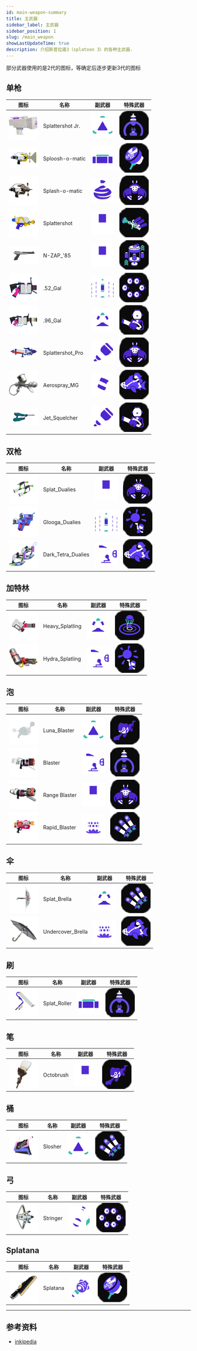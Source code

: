 ```yaml
---
id: main-weapon-summary
title: 主武器
sidebar_label: 主武器
sidebar_position: 1
slug: /main_weapon
showLastUpdateTime: true
description: 介绍斯普拉遁3（splatoon 3）的各种主武器.
---
```


<span class="badge badge--secondary">部分武器使用的是2代的图标，等确定后逐步更新3代的图标</span>

## 单枪


|图标|名称|副武器|特殊武器|
|----|----|----|----|
|![Splattershot Jr.](./images/S3_Weapon_Main_Splattershot_jr.png)|Splattershot Jr.|![溅射弹](../sub_weapon/images/S3_Weapon_Sub_Splat_Bomb.png )  |![巨大防护罩](../special_weapon/images/Big_Bubbler.png )  |
|![Sploosh-o-matic](./images/S3_Weapon_Main_Sploosh-o-matic.png)|Sploosh-o-matic|![冰壶弹](../sub_weapon/images/S3_Weapon_Sub_Curling_Bomb.png ) |![终极印章](../special_weapon/images/Ultra_Stamp.png ) |
|![Splash-o-matic](./images/S3_Weapon_Main_Splash-o-matic.png)|Splash-o-matic|![爆裂弹](../sub_weapon/images/S3_Weapon_Sub_Burst_Bomb.png )|![螃蟹坦克](../special_weapon/images/Crab_Tank.png )  |
|![Splattershot](./images/S3_Weapon_Main_Splattershot.png)|Splattershot|![吸弹](../sub_weapon/images/S3_Weapon_Sub_Suction_Bomb.png ) |![终极发射](../special_weapon/images/Trizooka.png )  |
|![N-ZAP_'85](./images/S3_Weapon_Main_N-ZAP_'85.png)|N-ZAP_'85|![吸弹](../sub_weapon/images/S3_Weapon_Sub_Suction_Bomb.png ) |![能量站](../special_weapon/images/Tacticooler.png )  |
|![.52_Gal](./images/S3_Weapon_Main_.52_Gal.png)|.52_Gal|![泼水墙](../sub_weapon/images/S3_Weapon_Sub_Splash_Wall.png )|![喇叭雷射5.1ch](../special_weapon/images/Killer_Wail_5_1.png ) |
|![.96_Gal](./images/S3_Weapon_Main_.96_Gal.png)|.96_Gal|![花洒](../sub_weapon/images/S3_Weapon_Sub_Sprinkler.png ) |![吸墨器](../special_weapon/images/Ink_Vac.png ) |
|![Splattershot_Pro](./images/S3_Weapon_Main_Splattershot_Pro.png)|Splattershot_Pro|![标线器](../sub_weapon/images/S3_Weapon_Sub_Angle_Shooter.png) |![螃蟹坦克](../special_weapon/images/Crab_Tank.png ) |
|![Aerospray_MG](./images/S3_Weapon_Main_Aerospray_MG.png)|Aerospray_MG|![碳酸弹](../sub_weapon/images/S3_Weapon_Sub_Fizzy_Bomb.png )  |![鲨鱼坐骑](../special_weapon/images/Reefslider.png )  |
|![Jet_Squelcher](./images/S3_Weapon_Main_Jet_Squelcher.png)|Jet_Squelcher|![标线器](../sub_weapon/images/S3_Weapon_Sub_Angle_Shooter.png)|![吸墨器](../special_weapon/images/Ink_Vac.png ) |

## 双枪

|图标|名称|副武器|特殊武器|
|----|----|----|----|
|![Splat_Dualies](./images/S3_Weapon_Main_Splat_Dualies.png)|Splat_Dualies|![吸弹](../sub_weapon/images/S3_Weapon_Sub_Suction_Bomb.png ) |![螃蟹坦克](../special_weapon/images/Crab_Tank.png ) |
|![Glooga_Dualies](./images/S3_Weapon_Main_Glooga_Dualies.png)|Glooga_Dualies|![泼水墙](../sub_weapon/images/S3_Weapon_Sub_Splash_Wall.png )|![赞气弹](../special_weapon/images/Booyah_Bomb.png)|
|![Dark_Tetra_Dualies](./images/S3_Weapon_Main_Dark_Tetra_Dualies.png)|Dark_Tetra_Dualies|![自动炸弹（暂译）](../sub_weapon/images/S3_Weapon_Sub_Autobomb.png )|![鲨鱼坐骑](../special_weapon/images/Reefslider.png )|


## 加特林
|图标|名称|副武器|特殊武器|
|----|----|----|----|
|![Heavy_Splatling](./images/S3_Weapon_Main_Heavy_Splatling.png)|Heavy_Splatling|![花洒](../sub_weapon/images/S3_Weapon_Sub_Sprinkler.png )  |![弹跳声纳](../special_weapon/images/Wave_Breaker.png )  |
|![Hydra_Splatling](./images/S3_Weapon_Main_Hydra_Splatling.png)|Hydra_Splatling|![自动炸弹（暂译）](../sub_weapon/images/S3_Weapon_Sub_Autobomb.png )|![赞气弹](../special_weapon/images/Booyah_Bomb.png)|


## 泡
|图标|名称|副武器|特殊武器|
|----|----|----|----|
|![Luna_Blaster](./images/S3_Weapon_Main_Luna_Blaster.png)|Luna_Blaster|![溅射弹](../sub_weapon/images/S3_Weapon_Sub_Splat_Bomb.png )  |![触手喷射](../special_weapon/images/Zipcaster.png )|
|![Blaster](./images/S3_Weapon_Main_Blaster.png)|Blaster|![自动炸弹（暂译）](../sub_weapon/images/S3_Weapon_Sub_Autobomb.png )|![巨大防护罩](../special_weapon/images/Big_Bubbler.png )|
|![Range Blaster](./images/S3_Weapon_Main_Range_Blaster.png)|Range Blaster|![吸弹](../sub_weapon/images/S3_Weapon_Sub_Suction_Bomb.png )|![螃蟹坦克](../special_weapon/images/Crab_Tank.png ) |
|![Rapid_Blaster](./images/S3_Weapon_Main_Rapid_Blaster.png)|Rapid_Blaster|![墨阱](../sub_weapon/images/S3_Weapon_Sub_Ink_Mine.png ) |![三重龙卷风](../special_weapon/images/Triple_Inkstrike.png )  |


## 伞
|图标|名称|副武器|特殊武器|
|----|----|----|----|
|![Splat_Brella](./images/S3_Weapon_Main_Splat_Brella.png)|Splat_Brella|![花洒](../sub_weapon/images/S3_Weapon_Sub_Sprinkler.png )|![三重龙卷风](../special_weapon/images/Triple_Inkstrike.png )|
|![Undercover_Brella](./images/S3_Weapon_Main_Undercover_Brella.png)|Undercover_Brella|![墨阱](../sub_weapon/images/S3_Weapon_Sub_Ink_Mine.png ) |![鲨鱼坐骑](../special_weapon/images/Reefslider.png ) |

## 刷
|图标|名称|副武器|特殊武器|
|----|----|----|----|
|![Splat_Roller](./images/S3_Weapon_Main_Splat_Roller.png)|Splat_Roller|![冰壶弹](../sub_weapon/images/S3_Weapon_Sub_Curling_Bomb.png ) |![巨大防护罩](../special_weapon/images/Big_Bubbler.png )|

## 笔
|图标|名称|副武器|特殊武器|
|----|----|----|----|
|![Octobrush](./images/S3_Weapon_Main_Octobrush.png)|Octobrush|![吸弹](../sub_weapon/images/S3_Weapon_Sub_Suction_Bomb.png ) |![触手喷射](../special_weapon/images/Zipcaster.png )|

## 桶
|图标|名称|副武器|特殊武器|
|----|----|----|----|
|![Slosher](./images/S3_Weapon_Main_Slosher.png)|Slosher|![溅射弹](../sub_weapon/images/S3_Weapon_Sub_Splat_Bomb.png )  |![三重龙卷风](../special_weapon/images/Triple_Inkstrike.png )|

## 弓
|图标|名称|副武器|特殊武器|
|----|----|----|----|
|![Stringer](./images/S3_Weapon_Main_Stringer.png)|Stringer|![毒雾](../sub_weapon/images/S3_Weapon_Sub_Toxic_Mist.png ) |![喇叭雷射5.1ch](../special_weapon/images/Killer_Wail_5_1.png )|


## Splatana
|图标|名称|副武器|特殊武器|
|----|----|----|----|
|![Splatana](./images/S3_Weapon_Main_Splatana.png)|Splatana|![鱼雷](../sub_weapon/images/S3_Weapon_Sub_Torpedo.png )|![终极印章](../special_weapon/images/Ultra_Stamp.png ) |


---
## 参考资料
- [inkipedia](https://splatoonwiki.org/wiki/Weapon)

